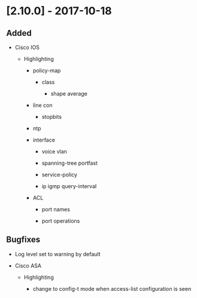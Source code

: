 # [2.10.0] - 2017-10-18

## Added

- Cisco IOS

    - Highlighting

        - policy-map

            - class

                - shape average

        - line con

            - stopbits

        - ntp

        - interface

            - voice vlan

            - spanning-tree portfast
            
            - service-policy

            - ip igmp query-interval

        - ACL

            - port names

            - port operations

## Bugfixes

- Log level set to warning by default

- Cisco ASA

    - Highlighting

        - change to config-t mode when access-list configuration is seen
